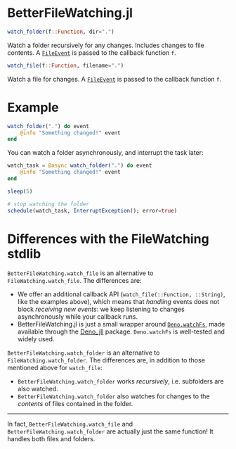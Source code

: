 # BetterFileWatching.jl

```julia
watch_folder(f::Function, dir=".")
```

Watch a folder recursively for any changes. Includes changes to file contents. A [`FileEvent`](@ref) is passed to the callback function `f`.

```julia
watch_file(f::Function, filename=".")
```

Watch a file for changes. A [`FileEvent`](@ref) is passed to the callback function `f`.

# Example

```julia
watch_folder(".") do event
    @info "Something changed!" event
end
```

You can watch a folder asynchronously, and interrupt the task later:

```julia
watch_task = @async watch_folder(".") do event
    @info "Something changed!" event
end

sleep(5)

# stop watching the folder
schedule(watch_task, InterruptException(); error=true)
```

# Differences with the FileWatching stdlib

`BetterFileWatching.watch_file` is an alternative to `FileWatching.watch_file`. The differences are:
-   We offer an additional callback API (`watch_file(::Function, ::String)`, like the examples above), which means that *handling* events does not block *receiving new events*: we keep listening to changes asynchronously while your callback runs.
-   BetterFileWatching.jl is just a small wrapper around [`Deno.watchFs`](https://doc.deno.land/builtin/stable#Deno.watchFs), made available through the [Deno_jll](https://github.com/JuliaBinaryWrappers/Deno_jll.jl) package. `Deno.watchFs` is well-tested and widely used.

`BetterFileWatching.watch_folder` is an alternative to `FileWatching.watch_folder`. The differences are, in addition to those mentioned above for `watch_file`:
-   `BetterFileWatching.watch_folder` works _recursively_, i.e. subfolders are also watched.
-   `BetterFileWatching.watch_folder` also watches for changes to the _contents_ of files contained in the folder.

---

In fact, `BetterFileWatching.watch_file` and `BetterFileWatching.watch_folder` are actually just the same function! It handles both files and folders.